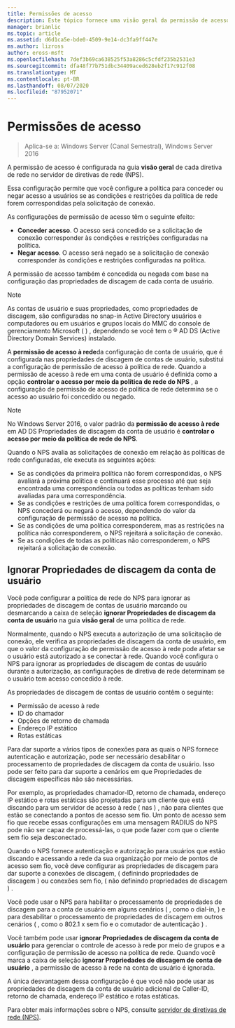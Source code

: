 ```yaml
---
title: Permissões de acesso
description: Este tópico fornece uma visão geral da permissão de acesso de política de rede para o servidor de políticas de rede no Windows Server 2016.
manager: brianlic
ms.topic: article
ms.assetid: d6d1ca5e-bde0-4509-9e14-dc3fa9ff447e
ms.author: lizross
author: eross-msft
ms.openlocfilehash: 7def3b69ca638525f53a8286c5cfdf235b2531e3
ms.sourcegitcommit: dfa48f77b751dbc34409aced628eb2f17c912f08
ms.translationtype: MT
ms.contentlocale: pt-BR
ms.lasthandoff: 08/07/2020
ms.locfileid: "87952071"
---
```

# <a name="access-permission"></a>Permissões de acesso

>Aplica-se a: Windows Server (Canal Semestral), Windows Server 2016

A permissão de acesso é configurada na guia **visão geral** de cada diretiva de rede no servidor de diretivas de rede (NPS).

Essa configuração permite que você configure a política para conceder ou negar acesso a usuários se as condições e restrições da política de rede forem correspondidas pela solicitação de conexão.

As configurações de permissão de acesso têm o seguinte efeito:

- **Conceder acesso**. O acesso será concedido se a solicitação de conexão corresponder às condições e restrições configuradas na política.
- **Negar acesso**. O acesso será negado se a solicitação de conexão corresponder às condições e restrições configuradas na política.

A permissão de acesso também é concedida ou negada com base na configuração das propriedades de discagem de cada conta de usuário.

>[!NOTE]
>As contas de usuário e suas propriedades, como propriedades de discagem, são configuradas no snap-in Active Directory usuários e computadores ou em usuários e grupos locais do MMC do console de gerenciamento Microsoft \( \) , dependendo se você tem o &reg; AD DS (Active Directory Domain Services) instalado.

A **permissão de acesso à rede**da configuração de conta de usuário, que é configurada nas propriedades de discagem de contas de usuário, substitui a configuração de permissão de acesso à política de rede. Quando a permissão de acesso à rede em uma conta de usuário é definida como a opção **controlar o acesso por meio da política de rede do NPS** , a configuração de permissão de acesso de política de rede determina se o acesso ao usuário foi concedido ou negado.

>[!NOTE]
>No Windows Server 2016, o valor padrão da **permissão de acesso à rede** em AD DS Propriedades de discagem da conta de usuário é **controlar o acesso por meio da política de rede do NPS**.

Quando o NPS avalia as solicitações de conexão em relação às políticas de rede configuradas, ele executa as seguintes ações:

- Se as condições da primeira política não forem correspondidas, o NPS avaliará a próxima política e continuará esse processo até que seja encontrada uma correspondência ou todas as políticas tenham sido avaliadas para uma correspondência.
- Se as condições e restrições de uma política forem correspondidas, o NPS concederá ou negará o acesso, dependendo do valor da configuração de permissão de acesso na política.
- Se as condições de uma política corresponderem, mas as restrições na política não corresponderem, o NPS rejeitará a solicitação de conexão.
- Se as condições de todas as políticas não corresponderem, o NPS rejeitará a solicitação de conexão.

## <a name="ignore-user-account-dial-in-properties"></a>Ignorar Propriedades de discagem da conta de usuário

Você pode configurar a política de rede do NPS para ignorar as propriedades de discagem de contas de usuário marcando ou desmarcando a caixa de seleção **ignorar Propriedades de discagem da conta de usuário** na guia **visão geral** de uma política de rede.

Normalmente, quando o NPS executa a autorização de uma solicitação de conexão, ele verifica as propriedades de discagem da conta de usuário, em que o valor da configuração de permissão de acesso à rede pode afetar se o usuário está autorizado a se conectar à rede. Quando você configura o NPS para ignorar as propriedades de discagem de contas de usuário durante a autorização, as configurações de diretiva de rede determinam se o usuário tem acesso concedido à rede.

As propriedades de discagem de contas de usuário contêm o seguinte:

- Permissão de acesso à rede
- ID do chamador
- Opções de retorno de chamada
- Endereço IP estático
- Rotas estáticas

Para dar suporte a vários tipos de conexões para as quais o NPS fornece autenticação e autorização, pode ser necessário desabilitar o processamento de propriedades de discagem da conta de usuário. Isso pode ser feito para dar suporte a cenários em que Propriedades de discagem específicas não são necessárias.

Por exemplo, as propriedades chamador-ID, retorno de chamada, endereço IP estático e rotas estáticas são projetadas para um cliente que está discando para um servidor de acesso à rede \( nas \) , não para clientes que estão se conectando a pontos de acesso sem fio. Um ponto de acesso sem fio que recebe essas configurações em uma mensagem RADIUS do NPS pode não ser capaz de processá-las, o que pode fazer com que o cliente sem fio seja desconectado.

Quando o NPS fornece autenticação e autorização para usuários que estão discando e acessando a rede da sua organização por meio de pontos de acesso sem fio, você deve configurar as propriedades de discagem para dar suporte a conexões de discagem, \( definindo propriedades de discagem \) ou conexões sem fio, \( não definindo propriedades de discagem \) .

Você pode usar o NPS para habilitar o processamento de propriedades de discagem para a conta de usuário em alguns cenários \( , como o dial-in, \) e para desabilitar o processamento de propriedades de discagem em outros cenários \( , como o 802.1 x sem fio e o comutador de autenticação \) .

Você também pode usar **ignorar Propriedades de discagem da conta de usuário** para gerenciar o controle de acesso à rede por meio de grupos e a configuração de permissão de acesso na política de rede. Quando você marca a caixa de seleção **ignorar Propriedades de discagem de conta de usuário** , a permissão de acesso à rede na conta de usuário é ignorada.

A única desvantagem dessa configuração é que você não pode usar as propriedades de discagem da conta de usuário adicional de Caller-ID, retorno de chamada, endereço IP estático e rotas estáticas.

Para obter mais informações sobre o NPS, consulte [servidor de diretivas de rede (NPS)](nps-top.md).
